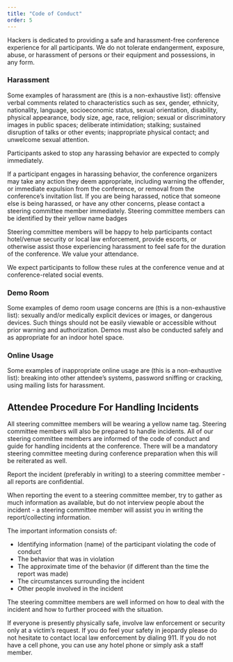 ```yaml
---
title: "Code of Conduct"
order: 5
---
```


Hackers is dedicated to providing a safe and harassment-free conference experience for all participants. We do not tolerate endangerment, exposure, abuse, or harassment of persons or their equipment and possessions, in any form.

### Harassment
Some examples of harassment are (this is a non-exhaustive list): offensive verbal comments related to characteristics such as sex, gender, ethnicity, nationality, language, socioeconomic status, sexual orientation, disability, physical appearance, body size, age, race, religion; sexual or discriminatory images in public spaces; deliberate intimidation; stalking; sustained disruption of talks or other events; inappropriate physical contact; and unwelcome sexual attention.

Participants asked to stop any harassing behavior are expected to comply immediately.

If a participant engages in harassing behavior, the conference organizers may take any action they deem appropriate, including warning the offender, or immediate expulsion from the conference, or removal from the conference’s invitation list. If you are being harassed, notice that someone else is being harassed, or have any other concerns, please contact a steering committee member immediately. Steering committee members can be identified by their yellow name badges

Steering committee members will be happy to help participants contact hotel/venue security or local law enforcement, provide escorts, or otherwise assist those experiencing harassment to feel safe for the duration of the conference. We value your attendance.

We expect participants to follow these rules at the conference venue and at conference-related social events.

### Demo Room
Some examples of demo room usage concerns are (this is a non-exhaustive list): sexually and/or medically explicit devices or images, or dangerous devices. Such things should not be easily viewable or accessible without prior warning and authorization. Demos must also be conducted safely and as appropriate for an indoor hotel space.

### Online Usage
Some examples of inappropriate online usage are (this is a non-exhaustive list): breaking into other attendee’s systems, password sniffing or cracking, using mailing lists for harassment.

## Attendee Procedure For Handling Incidents

All steering committee members will be wearing a yellow name tag. Steering committee members will also be prepared to handle incidents. All of our steering committee members are informed of the code of conduct and guide for handling incidents at the conference. There will be a mandatory steering committee meeting during conference preparation when this will be reiterated as well.

Report the incident (preferably in writing) to a steering committee member - all reports are confidential.

When reporting the event to a steering committee member, try to gather as much information as available, but do not interview people about the incident - a steering committee member will assist you in writing the report/collecting information.

The important information consists of:

* Identifying information (name) of the participant violating the code of conduct
* The behavior that was in violation
* The approximate time of the behavior (if different than the time the report was made)
* The circumstances surrounding the incident
* Other people involved in the incident

The steering committee members are well informed on how to deal with the incident and how to further proceed with the situation.

If everyone is presently physically safe, involve law enforcement or security only at a victim’s request. If you do feel your safety in jeopardy please do not hesitate to contact local law enforcement by dialing 911. If you do not have a cell phone, you can use any hotel phone or simply ask a staff member.